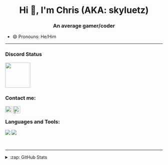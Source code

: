 <h1 align="center">Hi 👋, I'm Chris (AKA: skyluetz)</h1>
<h3 align="center">An average gamer/coder</h3>

- 😄 Pronouns: He/Him

---

### Discord Status
<a href="https://discord.com/users/852437409693433877">
<img height="80px" src="https://discord.c99.nl/widget/theme-4/787739197380231189.png" />
</a>

### Contact me: 

[<img align="left" alt="YouTube" width="22px" src="https://cdn4.iconfinder.com/data/icons/logos-and-brands/512/395_Youtube_logo-128.png" />](https://youtube.com/channel/UCiRYs5M8PvA0xg2ycU87Ogw)
  <img align="left" alt="Discord" width="23px" src="https://raw.githubusercontent.com/peterthehan/peterthehan/master/assets/discord.svg" />
</a>


</br>

### Languages and Tools:
<p align="left">
<img src="https://img.shields.io/badge/Node.JS-black?style=for-the-badge&logo=node.js" />

<img src="https://img.shields.io/badge/Javascript-black?style=for-the-badge&logo=javascript" />
</p>
<br />

---

<details>
  <summary>:zap: GitHub Stats</summary>
</br>
<img align="center" alt="" src="https://github-readme-stats.vercel.app/api?username=TheDevSky&show_icons=true&locale=en&theme=dark&layout=compact" />

